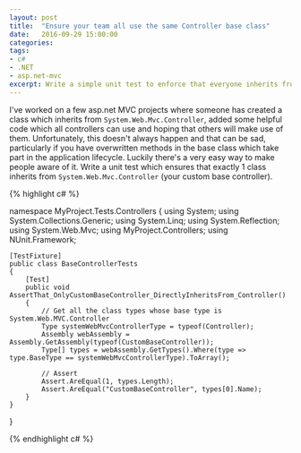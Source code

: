 ```yaml
---
layout: post
title:  "Ensure your team all use the same Controller base class"
date:   2016-09-29 15:00:00
categories:
tags:
- c#
- .NET
- asp.net-mvc
excerpt: Write a simple unit test to enforce that everyone inherits from your custom base Controller
---
```


I've worked on a few asp.net MVC projects where someone has created a class which inherits from <code>System.Web.Mvc.Controller</code>, added some helpful code which all controllers can use and hoping that others will make use of them. Unfortunately, this doesn't always happen and that can be sad, particularly if you have overwritten methods in the base class which take part in the application lifecycle. Luckily there's a very easy way to make people aware of it. Write a unit test which ensures that exactly 1 class inherits from <code>System.Web.Mvc.Controller</code> (your custom base controller).

{% highlight c# %}

namespace MyProject.Tests.Controllers
{
    using System;
    using System.Collections.Generic;
    using System.Linq;
    using System.Reflection;
    using System.Web.Mvc;
    using MyProject.Controllers;
    using NUnit.Framework;
    
    [TestFixture]
    public class BaseControllerTests
    {
        [Test]
        public void AssertThat_OnlyCustomBaseController_DirectlyInheritsFrom_Controller()
        {
            // Get all the class types whose base type is System.Web.MVC.Controller
            Type systemWebMvcControllerType = typeof(Controller);
            Assembly webAssembly = Assembly.GetAssembly(typeof(CustomBaseController));
            Type[] types = webAssembly.GetTypes().Where(type => type.BaseType == systemWebMvcControllerType).ToArray();

            // Assert
            Assert.AreEqual(1, types.Length);
            Assert.AreEqual("CustomBaseController", types[0].Name);
        }
    }
}

{% endhighlight c# %}

